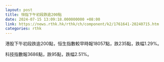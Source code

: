 ```yaml
---
layout: post
title: 恒指下午初段跌逾200點
date: 2024-07-15 13:09:18.000000000 +08:00
link: https://news.rthk.hk/rthk/ch/component/k2/1761641-20240715.htm
categories: rthk
---
```


港股下午初段跌逾200點，恒生指數較早時報18057點，跌235點，跌幅1.29%。

科技指數報3686點，跌95點，跌幅2.51%。
